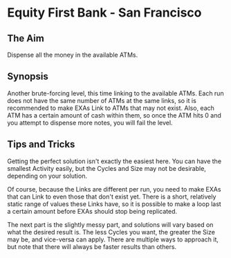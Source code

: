 # Equity First Bank - San Francisco

## The Aim
Dispense all the money in the available ATMs.

## Synopsis
Another brute-forcing level, this time linking to the available ATMs. Each run does not have the same number of ATMs at the same links, so it is recommended to make EXAs Link to ATMs that may not exist. Also, each ATM has a certain amount of cash within them, so once the ATM hits 0 and you attempt to dispense more notes, you will fail the level.

## Tips and Tricks
Getting the perfect solution isn't exactly the easiest here. You can have the smallest Activity easily, but the Cycles and Size may not be desirable, depending on your solution.

Of course, because the Links are different per run, you need to make EXAs that can Link to even those that don't exist yet. There is a short, relatively static range of values these Links have, so it is possible to make a loop last a certain amount before EXAs should stop being replicated.

The next part is the slightly messy part, and solutions will vary based on what the desired result is. The less Cycles you want, the greater the Size may be, and vice-versa can apply. There are multiple ways to approach it, but note that there will always be faster results than others.